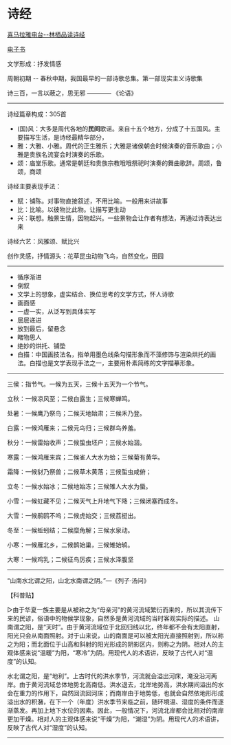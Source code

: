 # 诗经

[喜马拉雅电台--林栖品读诗经](https://www.ximalaya.com/renwen/8303151/)

[电子书](https://ctext.org/book-of-poetry/zh)

文学形成：抒发情感

周朝初期 -- 春秋中期，我国最早的一部诗歌总集。第一部现实主义诗歌集

诗三百，一言以蔽之，思无邪 ———— 《论语》

----

诗经篇章构成：305首
* (国)风：大多是周代各地的**民间**歌谣。来自十五个地方，分成了十五国风。主要描写生活，是诗经最精华部分，
* 雅：大雅、小雅。周代的正生雅乐；大雅是诸侯朝会时候演奏的音乐歌曲；小雅是贵族名流宴会时演奏的乐歌。
* 颂：庙堂乐歌。通常是朝廷和贵族宗教哦哦祭祀时演奏的舞曲歌辞。周颂，鲁颂，商颂

诗经主要表现手法：
* 赋：铺陈。对事物直接叙述，不用比喻。一般用来讲故事
* 比：比喻。以彼物比此物。让描写更生动
* 兴：联想。触景生情，因物起兴。一些景物会让作者有想法，再通过诗表达出来

诗经六艺：风雅颂、赋比兴

创作灵感，抒情源头：花草昆虫动物飞鸟，自然变化，田园

----
* 循序渐进
* 倒叙
* 文学上的想象，虚实结合、换位思考的文学方式，怀人诗歌
* 画面感
* 一虚一实，从泛写到具体实写
* 层层递进
* 放到最后，留悬念
* 睹物思人
* 绝妙的烘托、铺垫
* 白描：中国画技法名，指单用墨色线条勾描形象而不藻修饰与渲染烘托的画法。白描也是文学表现手法之一，主要用朴素简练的文字描摹形象。
----
三侯：指节气。一候为五天，三候十五天为一个节气。

立秋：一候凉风至；二候白露生；三候寒蝉鸣。

处暑：一候鹰乃祭鸟；二候天地始肃；三候禾乃登。

白露：一候鸿雁来；二候元鸟归；三候群鸟养羞。

秋分：一候雷始收声；二候蛰虫坯户；三候水始涸。

寒露：一候鸿雁来宾；二候雀人大水为蛤；三候菊有黄华。

霜降：一候豺乃祭兽；二候草木黄落；三候蜇虫咸俯；

立冬：一候水始冰；二候地始冻；三候雉人大水为蜃。 

小雪：一候虹藏不见；二候天气上升地气下降；三候闭塞而成冬。

大雪：一候鹃鸥不呜；二候虎始交；三候荔挺出。

冬至：一候蚯蚓结；二候糜角解；三候水泉动。

小寒：一候雁北乡，二候鹊始巢，三候雉始鸲。

大寒：一候鸡乳；二候征鸟厉疾；三候水泽腹坚

------
 “山南水北谓之阳，山北水南谓之阴。”—《列子·汤问》

【科普贴】

▷由于华夏一族主要是从被称之为“母亲河”的黄河流域繁衍而来的，所以其流传下来的民谚，俗语中的物候学现象，自然多是黄河流域的当时客观实际的描述。
山南谓之阳，是“天时”。由于黄河流域位于北回归线以北，终年都不会有太阳直射，阳光只会从南面照射。对于山来说，山的南面是可以被太阳光直接照射到，所以称之为阳；而北面位于山高和斜射的阳光形成的阴影区内，则称之为阴。相对人的主观体感来说“温暖”为阳，“寒冷”为阴。用现代人的术语讲，反映了古代人对“温度”的认知。

水北谓之阳，是“地利”。上古时代的洪水季节，河流就会溢出河床，淹没沿河两岸。由于黄河流域总体地势北高南低。洪水退去，北岸地势高，洪水期间溢出的水会在重力的作用下，自然回流回河床；而南岸由于地势低，也就会自然依地形形成溢出水的积潴，在下一个（年度）洪水季节来临之前，随环境温、湿度的条件而逐渐蒸发。再加上地下水位的因素。因此，一般情况下，河流北岸都会比相对的南岸更加干燥。相对人的主观体感来说“干燥”为阳，“潮湿”为阴。用现代人的术语讲，反映了古代人对“湿度”的认知。


-----

